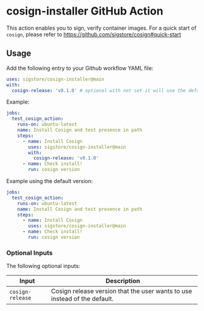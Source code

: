 # cosign-installer GitHub Action

This action enables you to sign, verify container images. For a quick start of `cosign`, please refer to https://github.com/sigstore/cosign#quick-start

## Usage

Add the following entry to your Github workflow YAML file:

```yaml
uses: sigstore/cosign-installer@main
with:
  cosign-release: 'v0.1.0' # optional with not set it will use the default one for the action
```

Example:

```yaml
jobs:
  test_cosign_action:
    runs-on: ubuntu-latest
    name: Install Cosign and test presence in path
    steps:
      - name: Install Cosign
        uses: sigstore/cosign-installer@main
        with:
          cosign-release: 'v0.1.0'
      - name: Check install!
        run: cosign version
```

Example using the default version:

```yaml
jobs:
  test_cosign_action:
    runs-on: ubuntu-latest
    name: Install Cosign and test presence in path
    steps:
      - name: Install Cosign
        uses: sigstore/cosign-installer@main
      - name: Check install!
        run: cosign version
```

### Optional Inputs
The following optional inputs:

| Input | Description |
| --- | --- |
| `cosign-release` | Cosign release version that the user wants to use instead of the default. |

